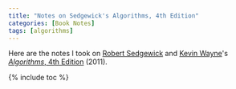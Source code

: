 ```yaml
---
title: "Notes on Sedgewick's Algorithms, 4th Edition"
categories: [Book Notes]
tags: [algorithms]
---
```


Here are the notes I took on [Robert Sedgewick](https://www.cs.princeton.edu/~rs/) and [Kevin Wayne](https://github.com/kevin-wayne)'s [*Algorithms*, 4th Edition](https://algs4.cs.princeton.edu/home/) (2011).

{% include toc %}
